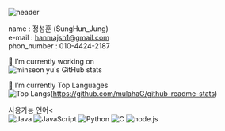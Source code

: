 ![header](https://capsule-render.vercel.app/api?type=waving&color=0AA1DD&height=250&section=header&text=Mr.Jung_Portfolio&fontColor=ffffff&fontSize=90&animation=fadeIn&fontAlignY=38&desc=%50&descAlignY=&descAlign=)

name : 정성훈 (SungHun_Jung)</br>
e-mail : hanmajsh1@gmail.com</br>
phon_number : 010-4424-2187</br>

🔭 I’m currently working on</br>
![minseon yu's GitHub stats](https://github-readme-stats.vercel.app/api?username=mulahaG&hide=stars,contribs&count_private=true&show_icons=true&&theme=solarized-highcontrast)

💪 I’m currently Top Languages</br>
![Top Langs](https://github-readme-stats.vercel.app/api/top-langs/?username=mulahaG)(https://github.com/mulahaG/github-readme-stats)</br>


사용가능 언어<</br>
![Java](https://img.shields.io/badge/-Java-007396?style=flat-square&logo=Java&logoColor=white)
![JavaScript](https://img.shields.io/badge/-JavaScript-F7DF1E?style=flat-square&logo=JavaScript&logoColor=white)
![Python](https://img.shields.io/badge/-Python-3776AB?style=flat-square&logo=Python&logoColor=white)
![C](https://img.shields.io/badge/-C-A8B9CC?style=flat-square&logo=C&logoColor=black)
![node.js](https://img.shields.io/badge/-node.js-339933?style=flat-square&logo=node.js&logoColor=black)

